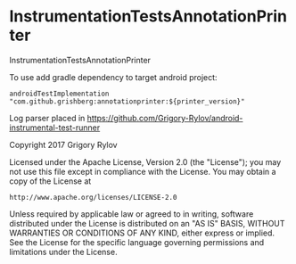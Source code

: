 # InstrumentationTestsAnnotationPrinter
InstrumentationTestsAnnotationPrinter

To use add gradle dependency to target android project:
```
androidTestImplementation "com.github.grishberg:annotationprinter:${printer_version}"
```
Log parser placed in https://github.com/Grigory-Rylov/android-instrumental-test-runner

Copyright 2017 Grigory Rylov

Licensed under the Apache License, Version 2.0 (the "License");
you may not use this file except in compliance with the License.
You may obtain a copy of the License at

    http://www.apache.org/licenses/LICENSE-2.0

Unless required by applicable law or agreed to in writing, software
distributed under the License is distributed on an "AS IS" BASIS,
WITHOUT WARRANTIES OR CONDITIONS OF ANY KIND, either express or implied.
See the License for the specific language governing permissions and
limitations under the License.
